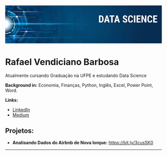 

<p align="center">
  <img src="banner.png" >
</p>

# Rafael Vendiciano Barbosa

Atualmente cursando Graduação na UFPE e estudando Data Science

**Background in:** Economia, Finanças, Python, Inglês, Excel, Power Point, Word.

**Links:**
* [LinkedIn](https://www.linkedin.com/in/rafael-barbosa-a5767a186/)
* [Medium](https://medium.com/@rafaelvendiciano)


## Projetos:
* **Analisando Dados do Airbnb de Nova Iorque:** https://bit.ly/3cusSK0


---

